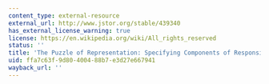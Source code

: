 ```yaml
---
content_type: external-resource
external_url: http://www.jstor.org/stable/439340
has_external_license_warning: true
license: https://en.wikipedia.org/wiki/All_rights_reserved
status: ''
title: 'The Puzzle of Representation: Specifying Components of Responsiveness'
uid: ffa7c63f-9d80-4004-88b7-e3d27e667941
wayback_url: ''
---
```

